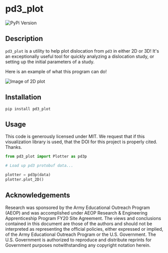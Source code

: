 # pd3_plot
![PyPi Version](https://img.shields.io/pypi/v/pd3-plot.svg)

## Description
`pd3_plot` is a utility to help plot dislocation from `pd3` in either 2D or 3D!
It's an exceptionally useful tool for quickly analyzing a dislocation study, or
setting up the initial parameters of a study.

Here is an example of what this program can do!

![Image of 2D plot](https://raw.github.com/cemel-jhu/pd3_plot/master/images/example.png)

## Installation

`pip install pd3_plot`

## Usage

This code is generously licensed under MIT. We request that if this
visualization library is used, that the DOI for this project is properly cited.
Thanks.

```python
from pd3_plot import Plotter as pd3p

# Load up pd3 protobuf data...

plotter = pd3p(data)
plotter.plot_2D()
```

## Acknowledgements
Research was sponsored by the Army Educational Outreach Program (AEOP) and was
accomplished under AEOP Research & Engineering Apprenticeship Program FY20 Site
Agreement.  The views and conclusions contained in this document are those of
the authors and should not be interpreted as representing the official
policies, either expressed or implied, of the Army Educational Outreach Program
or the U.S. Government.  The U.S. Government is authorized to reproduce and
distribute reprints for Government purposes notwithstanding any copyright
notation herein.
